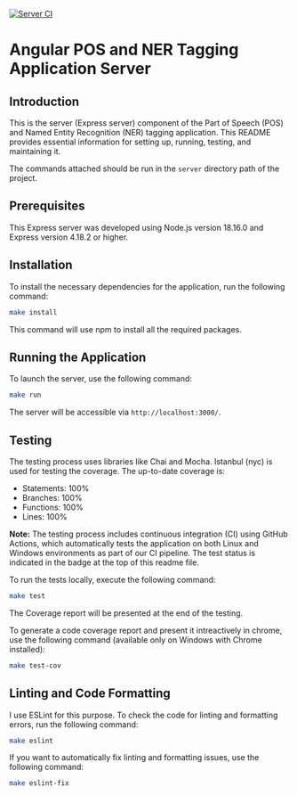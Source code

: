 [![Server CI](https://github.com/mhornstein/DK-NLP/actions/workflows/server-CI.yml/badge.svg)](https://github.com/mhornstein/DK-NLP/actions/workflows/server-CI.yml)

# Angular POS and NER Tagging Application Server

## Introduction

This is the server (Express server) component of the Part of Speech (POS) and Named Entity Recognition (NER) tagging application. This README provides essential information for setting up, running, testing, and maintaining it.

The commands attached should be run in the `server` directory path of the project.

## Prerequisites

This Express server was developed using Node.js version 18.16.0 and Express version 4.18.2 or higher.

## Installation

To install the necessary dependencies for the application, run the following command:

```bash
make install
```

This command will use npm to install all the required packages.

## Running the Application

To launch the server, use the following command:

```bash
make run
```

The server will be accessible via `http://localhost:3000/`.

## Testing

The testing process uses libraries like Chai and Mocha. Istanbul (nyc) is used for testing the coverage.
The up-to-date coverage is:

- Statements: 100%
- Branches: 100%
- Functions: 100%
- Lines: 100%

**Note:** The testing process includes continuous integration (CI) using GitHub Actions, which automatically tests the application on both Linux and Windows environments as part of our CI pipeline. The test status is indicated in the badge at the top of this readme file.

To run the tests locally, execute the following command:

```bash
make test
```

The Coverage report will be presented at the end of the testing.

To generate a code coverage report and present it intreactively in chrome, use the following command (available only on Windows with Chrome installed):

```bash
make test-cov
```


## Linting and Code Formatting

I use ESLint for this purpose. To check the code for linting and formatting errors, run the following command:

```bash
make eslint
```

If you want to automatically fix linting and formatting issues, use the following command:

```bash
make eslint-fix
```
